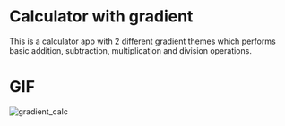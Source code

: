 # Calculator with gradient

This is a calculator app with 2 different gradient themes which performs basic addition, subtraction, multiplication and division operations.


 # GIF
 ![gradient_calc](https://user-images.githubusercontent.com/18341427/97690770-717e9c80-1ac3-11eb-9e01-b8d854fd5db4.gif)
